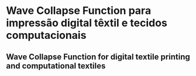 # **Wave Collapse Function** para impressão digital têxtil e tecidos computacionais
## Wave Collapse Function for digital textile printing and computational textiles

